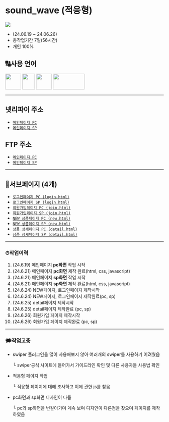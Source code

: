 # sound_wave (적응형)
<img src="https://github.com/ttunmill/sound_wave/assets/84768554/0e3c2d3e-4558-42ef-a6ab-c1e927a7da82">

* (24.06.19 ~ 24.06.26)
* 총작업기간 7일(56시간)
* 개인 100%
## 🔠사용 언어
<img src="https://github.com/ttunmill/gabiacns/assets/84768554/45aaaff6-aa00-4209-a23e-13ec83f6031a" width="50" height="50">
<img src="https://github.com/ttunmill/gabiacns/assets/84768554/f199d7ad-3c97-4ff3-8f22-8d4546bfeb2a" width="40" height="50">
<img src="https://github.com/ttunmill/gabiacns/assets/84768554/d80fb406-7c87-4150-83eb-af60ab915f35" width="50" height="50">
<!-- <img src="https://github.com/ttunmill/gabiacns/assets/84768554/9a4bbb0d-97ed-4a3e-9d31-b7cf837f43fa" width="180" height="50"> -->
<img src="https://github.com/ttunmill/gabiacns/assets/84768554/a5c08a2c-a93b-48a3-865b-3f07eebe4299" width="100" height="50">

---

## 넷리파이 주소
* [`메인페이지 PC`](https://soundwave-pf.netlify.app/)
* [`메인페이지 SP`](https://soundwave-pf.netlify.app/mobile/)
## FTP 주소
* [`메인페이지 PC`](http://ttunmill.dothome.co.kr/sound_wave/index.html)
* [`메인페이지 SP`](http://ttunmill.dothome.co.kr/sound_wave/mobile/index.html)
---
## 🔗서브페이지 (4개)
* [`로그인페이지 PC (login.html)`](http://ttunmill.dothome.co.kr/sound_wave/pages/login.html)
* [`로그인페이지 SP (login.html)`](http://ttunmill.dothome.co.kr/sound_wave/mobile/pages/login.html)
* [`회원가입페이지 PC (join.html)`](http://ttunmill.dothome.co.kr/sound_wave/pages/join.html)
* [`회원가입페이지 SP (join.html)`](http://ttunmill.dothome.co.kr/sound_wave/mobile/pages/join.html)
* [`NEW 상품페이지 PC (new.html)`](http://ttunmill.dothome.co.kr/sound_wave/pages/new.html)
* [`NEW 상품페이지 SP (new.html)`](http://ttunmill.dothome.co.kr/sound_wave/mobile/pages/new.html)
* [`상품 상세페이지 PC (detail.html)`](http://ttunmill.dothome.co.kr/sound_wave/pages/detail.html)
* [`상품 상세페이지 SP (detail.html)`](http://ttunmill.dothome.co.kr/sound_wave/mobile/pages/detail.html)
---
### ⏱작업이력
1. (24.6.19) 메인페이지 **pc화면** 작업 시작
2. (24.6.21) 메인페이지 **pc화면** 제작 완료(html, css, javascript)
3. (24.6.21) 메인페이지 **sp화면** 작업 시작
4. (24.6.21) 메인페이지 **sp화면** 제작 완료(html, css, javascript)
5. (24.6.24) NEW페이지, 로그인페이지 제작시작
6. (24.6.24) NEW페이지, 로그인페이지 제작완료(pc, sp)
7. (24.6.25) detail페이지 제작시작
8. (24.6.25) detail페이지 제작완료 (pc, sp)
9. (24.6.26) 회원가입 페이지 제작시작
10. (24.6.26) 회원가입 페이지 제작완료 (pc, sp)
---
### 🗯작업고충
* swiper 플러그인을 많이 사용해보지 않아 여러개의 swiper를 사용하기 어려웠음

  └ swiper공식 사이트에 들어가서 가이드라인 확인 및 다른 사용자들 사용법 확인
* 적응형 페이지 작업

  └ 적응형 페이지에 대해 조사하고 이에 관한 js를 찾음
* pc화면과 sp화면 디자인이 다름

  └ pc와 sp화면을 번갈아가며 계속 보며 디자인이 다른점을 찾으며 페이지를 제작하였음
